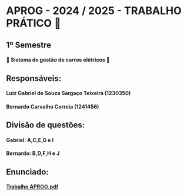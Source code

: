 # APROG - 2024 / 2025 - TRABALHO PRÁTICO 🤔
## 1º Semestre

#### 🚙 Sistema de gestão de carros elétricos 🚙

## Responsáveis:
#### Luiz Gabriel de Souza Sargaço Teixeira (1230350) 
#### Bernardo Carvalho Correia (1241456)

## Divisão de questões:
#### Gabriel: A,C,E,G e I
#### Bernardo: B,D,F,H e J

## Enunciado:
#### [Trabalho APROG.pdf](Trabalho%20APROG.pdf)